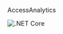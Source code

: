 AccessAnalytics

![.NET Core](https://github.com/jslow421/AccessAnalytics/workflows/.NET%20Core/badge.svg?branch=master)

